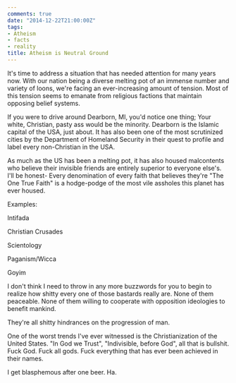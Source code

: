 ```yaml
---
comments: true
date: "2014-12-22T21:00:00Z"
tags:
- Atheism
- facts
- reality
title: Atheism is Neutral Ground
---
```


It's time to address a situation that has needed attention for many
years now. With our nation being a diverse melting pot of an immense
number and variety of loons, we're facing an ever-increasing amount of
tension. Most of this tension seems to emanate from religious factions
that maintain opposing belief systems.

If you were to drive around Dearborn, MI, you'd notice one thing; Your
white, Christian, pasty ass would be the minority. Dearborn is the
Islamic capital of the USA, just about. It has also been one of the most
scrutinized cities by the Department of Homeland Security in their
quest to profile and label every non-Christian in the USA.

As much as the US has been a melting pot, it has also housed malcontents
who believe their invisible friends are entirely superior to everyone
else's. I'll be honest- Every denomination of every faith that believes
they're "The One True Faith" is a hodge-podge of the most vile assholes
this planet has ever housed.

Examples:  

Intifada  

Christian Crusades  

Scientology  

Paganism/Wicca  

Goyim  

I don't think I need to throw in any more buzzwords for you to begin to
realize how shitty every one of those bastards really are. None of them
peaceable. None of them willing to cooperate with opposition ideologies
to benefit mankind.

They're all shitty hindrances on the progression of man.

One of the worst trends I've ever witnessed is the Christianization of
the United States. "In God we Trust", "Indivisible, before God", all
that is bullshit. Fuck God. Fuck all gods. Fuck everything that has
ever been achieved in their names.

I get blasphemous after one beer. Ha.
